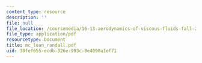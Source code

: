 ```yaml
---
content_type: resource
description: ''
file: null
file_location: /coursemedia/16-13-aerodynamics-of-viscous-fluids-fall-2003/30fef655ecdb326e993c8e4090a1ef71_mc_lean_randall.pdf
file_type: application/pdf
resourcetype: Document
title: mc_lean_randall.pdf
uid: 30fef655-ecdb-326e-993c-8e4090a1ef71
---
```

